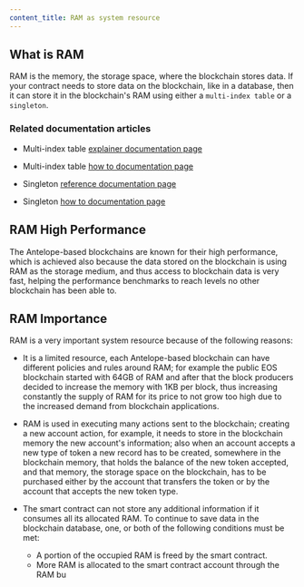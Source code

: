 ```yaml
---
content_title: RAM as system resource
---
```


## What is RAM

RAM is the memory, the storage space, where the blockchain stores data. If your contract needs to store data on the blockchain, like in a database, then it can store it in the blockchain's RAM using either a `multi-index table` or a `singleton`.

### Related documentation articles

- Multi-index table [explainer documentation page](https://github.com/AntelopeIO/cdt/blob/main/libraries/eosiolib/contracts/eosio/multi_index.hpp)

- Multi-index table [how to documentation page](https://github.com/AntelopeIO/cdt/tree/main/docs/06_how-to-guides/40_multi-index)

- Singleton [reference documentation page](https://github.com/AntelopeIO/cdt/blob/main/libraries/eosiolib/contracts/eosio/singleton.hpp) 

- Singleton [how to documentation page](https://github.com/AntelopeIO/cdt/blob/main/docs/06_how-to-guides/40_multi-index/how-to-define-a-singleton.md)

## RAM High Performance

The Antelope-based blockchains are known for their high performance, which is achieved also because the data stored on the blockchain is using RAM as the storage medium, and thus access to blockchain data is very fast, helping the performance benchmarks to reach levels no other blockchain has been able to.

## RAM Importance

RAM is a very important system resource because of the following reasons:

- It is a limited resource, each Antelope-based blockchain can have different policies and rules around RAM; for example the public EOS blockchain started with 64GB of RAM and after that the block producers decided to increase the memory with 1KB per block, thus increasing constantly the supply of RAM for its price to not grow too high due to the increased demand from blockchain applications.

- RAM is used in executing many actions sent to the blockchain; creating a new account action, for example, it needs to store in the blockchain memory the new account's information; also when an account accepts a new type of token a new record has to be created, somewhere in the blockchain memory, that holds the balance of the new token accepted, and that memory, the storage space on the blockchain, has to be purchased either by the account that transfers the token or by the account that accepts the new token type.

- The smart contract can not store any additional information if it consumes all its allocated RAM. To continue to save data in the blockchain database, one, or both of the following conditions must be met:

  - A portion of the occupied RAM is freed by the smart contract.
  - More RAM is allocated to the smart contract account through the RAM bu